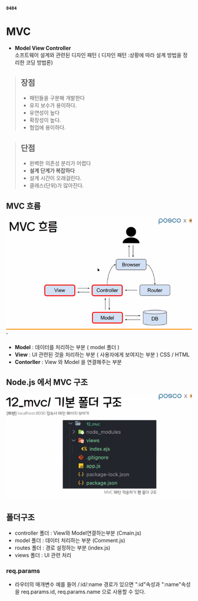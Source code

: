 #### `0404`

# MVC
* **Model View Controller**  
소프트웨어 설계와 관련된 디자인 패턴 ( 디자인 패턴 :상황에 따라 설계 방법을 정리한 코딩 방법론)
> ## 장점
> * 패턴들을 구분해 개발한다
> * 유지 보수가 용이하다.
> * 유연성이 높다
> * 확장성이 높다.
> * 협업에 용이하다.

> ## 단점
> * 완벽한 의존성 분리가 어렵다  
> * **설계 단계가 복잡하다**  
> * 설계 시간이 오래걸린다.  
> * 클래스(단위)가 많아진다.

## MVC 흐름
  ![img.png](img.png)'
* **Model** : 데이터를 처리하는 부분 ( model 폴더 )
* **View** : UI 관련된 것을 처리하는 부분 ( 사용자에게 보여지는 부분 ) CSS / HTML 
* **Contorller** : View 와 Model 을 연결해주는 부분

## Node.js 에서 MVC 구조
![img_1.png](img_1.png)

## 폴더구조
* controller 폴더 : View와 Model연결하는부분
  (Cmain.js)
* model 폴더 : 데이터 처리하는 부분
  (Comment.js)
* routes 폴더 : 경로 설정하는 부분
  (index.js)
* views 폴더 : UI 관련 처리




### req.params 

* 라우터의 매개변수
예를 들어 /:id/:name 경로가 있으면 ":id"속성과 ":name"속성을 req.params.id, req.params.name 으로 사용할 수 있다.
